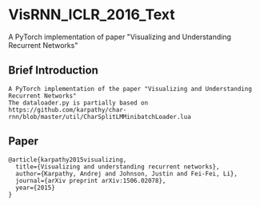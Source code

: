 # VisRNN_ICLR_2016_Text
A PyTorch implementation of paper "Visualizing and Understanding Recurrent Networks"

## Brief Introduction
```
A PyTorch implementation of the paper "Visualizing and Understanding Recurrent Networks"
The dataloader.py is partially based on https://github.com/karpathy/char-rnn/blob/master/util/CharSplitLMMinibatchLoader.lua 
```

## Paper
```
@article{karpathy2015visualizing,
  title={Visualizing and understanding recurrent networks},
  author={Karpathy, Andrej and Johnson, Justin and Fei-Fei, Li},
  journal={arXiv preprint arXiv:1506.02078},
  year={2015}
}
```
